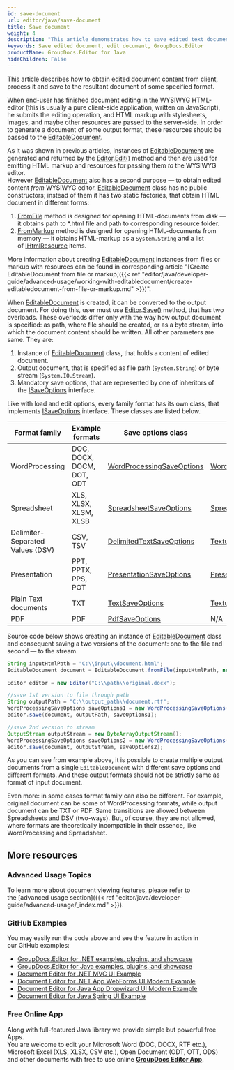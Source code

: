 ```yaml
---
id: save-document
url: editor/java/save-document
title: Save document
weight: 4
description: "This article demonstrates how to save edited text documents, spreadsheets and presentations with GroupDocs.Editor for Java API."
keywords: Save edited document, edit document, GroupDocs.Editor
productName: GroupDocs.Editor for Java
hideChildren: False
---
```

This article describes how to obtain edited document content from client, process it and save to the resultant document of some specified format.

When end-user has finished document editing in the WYSIWYG HTML-editor (this is usually a pure client-side application, written on JavaScript), he submits the editing operation, and HTML markup with stylesheets, images, and maybe other resources are passed to the server-side. In order to generate a document of some output format, these resources should be passed to the [EditableDocument](https://apireference.groupdocs.com/editor/java/com.groupdocs.editor/editabledocument).

As it was shown in previous articles, instances of [EditableDocument](https://apireference.groupdocs.com/editor/java/com.groupdocs.editor/editabledocument) are generated and returned by the [Editor](https://apireference.groupdocs.com/editor/java/com.groupdocs.editor/editor).[Edit()](https://apireference.groupdocs.com/editor/java/com.groupdocs.editor/editor/methods/edit) method and then are used for emitting HTML markup and resources for passing them *to* the WYSIWYG editor.  
However [EditableDocument](https://apireference.groupdocs.com/editor/java/com.groupdocs.editor/editabledocument) also has a second purpose — to obtain edited content *from* WYSIWYG editor. [EditableDocument](https://apireference.groupdocs.com/editor/java/com.groupdocs.editor/editabledocument) class has no public constructors; instead of them it has two static factories, that obtain HTML document in different forms:

1.  [FromFile](https://apireference.groupdocs.com/editor/java/com.groupdocs.editor/editabledocument/methods/fromfile) method is designed for opening HTML-documents from disk — it obtains path to \*.html file and path to corresponding resource folder.
2.  [FromMarkup](https://apireference.groupdocs.com/editor/java/com.groupdocs.editor/editabledocument/methods/frommarkup) method is designed for opening HTML-documents from memory — it obtains HTML-markup as a `System.String` and a list of [IHtmlResource](https://apireference.groupdocs.com/editor/java/com.groupdocs.editor.htmlcss.resources/ihtmlresource) items.

More information about creating [EditableDocument](https://apireference.groupdocs.com/editor/java/com.groupdocs.editor/editabledocument) instances from files or markup with resources can be found in corresponding article "[Create EditableDocument from file or markup]({{< ref "editor/java/developer-guide/advanced-usage/working-with-editabledocument/create-editabledocument-from-file-or-markup.md" >}})".

When [EditableDocument](https://apireference.groupdocs.com/editor/java/com.groupdocs.editor/editabledocument) is created, it can be converted to the output document. For doing this, user must use [Editor](https://apireference.groupdocs.com/editor/java/com.groupdocs.editor/editor).[Save()](https://apireference.groupdocs.com/editor/java/com.groupdocs.editor/editor/methods/save) method, that has two overloads. These overloads differ only with the way how output document is specified: as path, where file should be created, or as a byte stream, into which the document content should be written. All other parameters are same. They are:

1.  Instance of [EditableDocument](https://apireference.groupdocs.com/editor/java/com.groupdocs.editor/editabledocument) class, that holds a content of edited document.
2.  Output document, that is specified as file path (`System.String`) or byte stream (`System.IO.Stream`).
3.  Mandatory save options, that are represented by one of inheritors of the [ISaveOptions](https://apireference.groupdocs.com/editor/java/com.groupdocs.editor.options/isaveoptions) interface.

Like with load and edit options, every family format has its own class, that implements [ISaveOptions](https://apireference.groupdocs.com/editor/java/com.groupdocs.editor.options/isaveoptions) interface. These classes are listed below.

| Format family | Example formats | Save options class | Format class |
| --- | --- | --- | --- |
| WordProcessing | DOC, DOCX, DOCM, DOT, ODT | [WordProcessingSaveOptions](https://apireference.groupdocs.com/editor/java/com.groupdocs.editor.options/wordprocessingsaveoptions) | [WordProcessingFormats](https://apireference.groupdocs.com/editor/java/com.groupdocs.editor.formats/wordprocessingformats) |
| Spreadsheet | XLS, XLSX, XLSM, XLSB | [SpreadsheetSaveOptions](https://apireference.groupdocs.com/editor/java/com.groupdocs.editor.options/spreadsheetsaveoptions) | [SpreadsheetFormat](https://apireference.groupdocs.com/editor/java/com.groupdocs.editor.formats/spreadsheetformats) |
| Delimiter-Separated Values (DSV) | CSV, TSV | [DelimitedTextSaveOptions](https://apireference.groupdocs.com/editor/java/com.groupdocs.editor.options/delimitedtextsaveoptions) | [TextualFormats](https://apireference.groupdocs.com/editor/java/com.groupdocs.editor.formats/textualformats) |
| Presentation | PPT, PPTX, PPS, POT | [PresentationSaveOptions](https://apireference.groupdocs.com/editor/java/com.groupdocs.editor.options/presentationsaveoptions) | [PresentationFormats](https://apireference.groupdocs.com/editor/java/com.groupdocs.editor.formats/presentationformats) |
| Plain Text documents | TXT | [TextSaveOptions](https://apireference.groupdocs.com/editor/java/com.groupdocs.editor.options/textsaveoptions) | [TextualFormats](https://apireference.groupdocs.com/editor/java/com.groupdocs.editor.formats/textualformats) |
| PDF | PDF | [PdfSaveOptions](https://apireference.groupdocs.com/editor/java/com.groupdocs.editor.options/pdfsaveoptions) | N/A |

Source code below shows creating an instance of [EditableDocument](https://apireference.groupdocs.com/editor/java/com.groupdocs.editor/editabledocument) class and consequent saving a two versions of the document: one to the file and second — to the stream.

```java
String inputHtmlPath = "C:\\input\\document.html";
EditableDocument document = EditableDocument.fromFile(inputHtmlPath, null);

Editor editor = new Editor("C:\\path\\original.docx");

//save 1st version to file through path
String outputPath = "C:\\output_path\\document.rtf";
WordProcessingSaveOptions saveOptions1 = new WordProcessingSaveOptions(WordProcessingFormats.Rtf);
editor.save(document, outputPath, saveOptions1);

//save 2nd version to stream
OutputStream outputStream = new ByteArrayOutputStream();
WordProcessingSaveOptions saveOptions2 = new WordProcessingSaveOptions(WordProcessingFormats.Docm);
editor.save(document, outputStream, saveOptions2);
```

As you can see from example above, it is possible to create multiple output documents from a single `EditableDocument` with different save options and different formats. And these output formats should not be strictly same as format of input document.

Even more: in some cases format family can also be different. For example, original document can be some of WordProcessing formats, while output document can be TXT or PDF. Same transitions are allowed between Spreadsheets and DSV (two-ways). But, of course, they are not allowed, where formats are theoretically incompatible in their essence, like WordProcessing and Spreadsheet.

## More resources
### Advanced Usage Topics
To learn more about document viewing features, please refer to the [advanced usage section]({{< ref "editor/java/developer-guide/advanced-usage/_index.md" >}}).

### GitHub Examples

You may easily run the code above and see the feature in action in our GitHub examples:
*   [GroupDocs.Editor for .NET examples, plugins, and showcase](https://github.com/groupdocs-editor/GroupDocs.Editor-for-.NET)   
*   [GroupDocs.Editor for Java examples, plugins, and showcase](https://github.com/groupdocs-editor/GroupDocs.Editor-for-Java)    
*   [Document Editor for .NET MVC UI Example](https://github.com/groupdocs-editor/GroupDocs.Editor-for-.NET-MVC)     
*   [Document Editor for .NET App WebForms UI Modern Example](https://github.com/groupdocs-editor/GroupDocs.Editor-for-.NET-WebForms)    
*   [Document Editor for Java App Dropwizard UI Modern Example](https://github.com/groupdocs-editor/GroupDocs.Editor-for-Java-Dropwizard)    
*   [Document Editor for Java Spring UI Example](https://github.com/groupdocs-editor/GroupDocs.Editor-for-Java-Spring)
    
### Free Online App
Along with full-featured Java library we provide simple but powerful free Apps.  
You are welcome to edit your Microsoft Word (DOC, DOCX, RTF etc.), Microsoft Excel (XLS, XLSX, CSV etc.), Open Document (ODT, OTT, ODS) and other documents with free to use online **[GroupDocs Editor App](https://products.groupdocs.app/editor)**.

